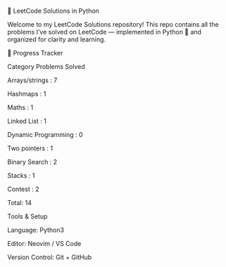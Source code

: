 🧠 LeetCode Solutions in Python

Welcome to my LeetCode Solutions repository!
This repo contains all the problems I’ve solved on LeetCode
 — implemented in Python 🐍 and organized for clarity and learning.


🏁 Progress Tracker

Category	Problems Solved

Arrays/strings :	7

Hashmaps : 1

Maths : 1

Linked List :	1

Dynamic Programming :	0

Two pointers : 1

Binary Search : 2

Stacks : 1

Contest : 2

Total: 14

Tools & Setup

Language: Python3

Editor: Neovim / VS Code

Version Control: Git + GitHub

